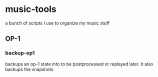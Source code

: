 # music-tools
a bunch of scripts I use to organize my music stuff

## OP-1

### backup-op1

backups an op-1 state into to be postprocessed or replayed later.
It also backups the snapshots.


